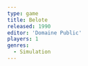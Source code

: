 ```yaml
---
type: game
title: Belote
released: 1990
editor: 'Domaine Public'
players: 1
genres:
  - Simulation
---
```

